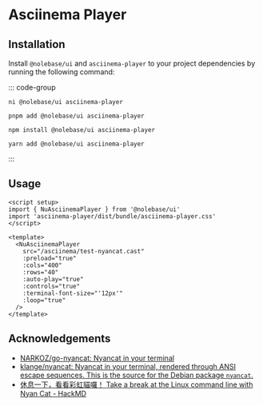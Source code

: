 <script setup>
import { NuAsciinemaPlayer } from '@nolebase/ui'
</script>

# Asciinema Player

<NuAsciinemaPlayer
  src="/asciinema/test-nyancat.cast"
  :preload="true"
  :cols="400"
  :rows="40"
  :auto-play="true"
  :controls="true"
  :terminal-font-size="'12px'"
  :loop="true"
/>

## Installation

Install `@nolebase/ui` and `asciinema-player` to your project dependencies by running the following command:

::: code-group

```shell [@antfu/ni]
ni @nolebase/ui asciinema-player
```

```shell [pnpm]
pnpm add @nolebase/ui asciinema-player
```

```shell [npm]
npm install @nolebase/ui asciinema-player
```

```shell [yarn]
yarn add @nolebase/ui asciinema-player
```

:::

## Usage

```vue
<script setup>
import { NuAsciinemaPlayer } from '@nolebase/ui'
import 'asciinema-player/dist/bundle/asciinema-player.css'
</script>

<template>
  <NuAsciinemaPlayer
    src="/asciinema/test-nyancat.cast"
    :preload="true"
    :cols="400"
    :rows="40"
    :auto-play="true"
    :controls="true"
    :terminal-font-size="'12px'"
    :loop="true"
  />
</template>
```

## Acknowledgements

- [NARKOZ/go-nyancat: Nyancat in your terminal](https://github.com/NARKOZ/go-nyancat)
- [klange/nyancat: Nyancat in your terminal, rendered through ANSI escape sequences. This is the source for the Debian package `nyancat`.](https://github.com/klange/nyancat)
- [休息一下，看看彩虹貓囉！ Take a break at the Linux command line with Nyan Cat - HackMD](https://hackmd.io/@brlin/SkJi-KlWV/https%3A%2F%2Fhackmd.io%2FG1PDyxHYRjyE8UYewYePvQ?type=book)
